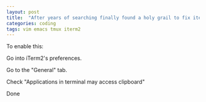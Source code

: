 ```yaml
---
layout: post
title:  "After years of searching finally found a holy grail to fix iterm2 clipboard"
categories: coding
tags: vim emacs tmux iterm2
---
```

To enable this:

Go into iTerm2's preferences.

Go to the "General" tab.

Check "Applications in terminal may access clipboard"

Done
